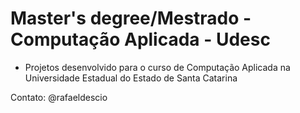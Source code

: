 # Master's degree/Mestrado - Computação Aplicada - Udesc

- Projetos desenvolvido para o curso de Computação Aplicada na Universidade Estadual do Estado de Santa Catarina


Contato: @rafaeldescio